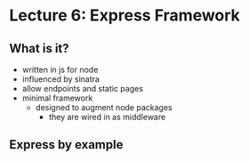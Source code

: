 # Lecture 6: Express Framework

## What is it?

* written in js for node
* influenced by sinatra
* allow endpoints and static pages
* minimal framework
  * designed to augment node packages
    * they are wired in as middleware

## Express by example